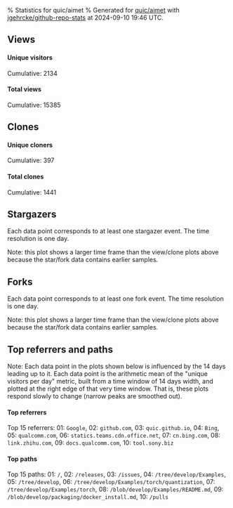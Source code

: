 % Statistics for quic/aimet
% Generated for [quic/aimet](https://github.com/quic/aimet) with [jgehrcke/github-repo-stats](https://github.com/jgehrcke/github-repo-stats) at 2024-09-10 19:46 UTC.


## Views

#### Unique visitors
<div id="chart_views_unique" class="full-width-chart"></div>

Cumulative: 2134

#### Total views
<div id="chart_views_total" class="full-width-chart"></div>

Cumulative: 15385

<div class="pagebreak-for-print"> </div>

## Clones

#### Unique cloners
<div id="chart_clones_unique" class="full-width-chart"></div>

Cumulative: 397

#### Total clones
<div id="chart_clones_total" class="full-width-chart"></div>

Cumulative: 1441



<div class="pagebreak-for-print"> </div>



## Stargazers

Each data point corresponds to at least one stargazer event.
The time resolution is one day.

<div id="chart_stargazers" class="full-width-chart"></div>


Note: this plot shows a larger time frame than the view/clone plots above because the star/fork data contains earlier samples.



## Forks

Each data point corresponds to at least one fork event.
The time resolution is one day.

<div id="chart_forks" class="full-width-chart"></div>


Note: this plot shows a larger time frame than the view/clone plots above because the star/fork data contains earlier samples.



<div class="pagebreak-for-print"> </div>



## Top referrers and paths


Note: Each data point in the plots shown below is influenced by the 14 days
leading up to it. Each data point is the arithmetic mean of the "unique
visitors per day" metric, built from a time window of 14 days width, and
plotted at the right edge of that very time window. That is, these plots
respond slowly to change (narrow peaks are smoothed out).




#### Top referrers


<div id="chart_referrers_top_n_alltime" class="full-width-chart"></div>

Top 15 referrers: 01: `Google`, 02: `github.com`, 03: `quic.github.io`, 04: `Bing`, 05: `qualcomm.com`, 06: `statics.teams.cdn.office.net`, 07: `cn.bing.com`, 08: `link.zhihu.com`, 09: `docs.qualcomm.com`, 10: `tool.sony.biz`





#### Top paths


<div id="chart_paths_top_n_alltime" class="full-width-chart"></div>

Top 15 paths: 01: `/`, 02: `/releases`, 03: `/issues`, 04: `/tree/develop/Examples`, 05: `/tree/develop`, 06: `/tree/develop/Examples/torch/quantization`, 07: `/tree/develop/Examples/torch`, 08: `/blob/develop/Examples/README.md`, 09: `/blob/develop/packaging/docker_install.md`, 10: `/pulls`


<script type="text/javascript">
    vegaEmbed('#chart_views_unique', {"$schema": "https://vega.github.io/schema/vega-lite/v4.17.0.json", "config": {"arc": {"fill": "#1b1e23"}, "area": {"fill": "#1b1e23"}, "axisBottom": {"domainColor": "#a9b4c4", "gridColor": "#a9b4c4", "labelColor": "#1b1e23", "labelFont": "relative-mono-11-pitch-pro, Menlo, monospace", "tickColor": "#a9b4c4", "titleColor": "#1b1e23", "titleFont": "relative-mono-11-pitch-pro, Menlo, monospace"}, "axisLeft": {"domainColor": "#a9b4c4", "gridColor": "#a9b4c4", "labelColor": "#1b1e23", "labelFont": "relative-mono-11-pitch-pro, Menlo, monospace", "tickColor": "#a9b4c4", "titleColor": "#1b1e23", "titleFont": "relative-mono-11-pitch-pro, Menlo, monospace"}, "axisX": {"grid": false}, "axisY": {"grid": false, "labelBound": true}, "background": "#FFFFFF", "group": {"fill": "#FFFFFF"}, "header": {"fontWeight": 400, "labelFont": "relative-mono-11-pitch-pro, Menlo, monospace", "titleFont": "relative-mono-11-pitch-pro, Menlo, monospace"}, "legend": {"labelFont": "relative-mono-11-pitch-pro, Menlo, monospace", "symbolSize": 200, "symbolType": "circle", "titleFont": "relative-mono-11-pitch-pro, Menlo, monospace"}, "line": {"color": "#1b1e23", "stroke": "#1b1e23"}, "path": {"stroke": "#1b1e23"}, "point": {"color": "#1b1e23", "cursor": "pointer", "filled": true, "size": 20}, "range": {"category": ["#85a2f7", "#ea9755", "#7eb36a", "#f07071", "#bc85d9", "#e587b6", "#a9b4c4", "#d4c05e", "#64b9c4"]}, "style": {"bar": {"fill": "#1b1e23"}, "text": {"font": "relative-mono-11-pitch-pro, Menlo, monospace", "fontWeight": 400}}, "symbol": {"shape": "circle"}, "title": {"anchor": "start", "font": "relative-mono-11-pitch-pro, Menlo, monospace", "fontWeight": 400}, "trail": {"color": "#1b1e23", "stroke": "#1b1e23"}, "view": {"stroke": null}}, "data": {"name": "data-08c1501def788ed8926aad4b3bfcc9c1"}, "datasets": {"data-08c1501def788ed8926aad4b3bfcc9c1": [{"time": "2024-08-27T00:00:00+00:00", "views_total": 979, "views_unique": 141}, {"time": "2024-08-28T00:00:00+00:00", "views_total": 1190, "views_unique": 202}, {"time": "2024-08-29T00:00:00+00:00", "views_total": 1643, "views_unique": 181}, {"time": "2024-08-30T00:00:00+00:00", "views_total": 1174, "views_unique": 172}, {"time": "2024-08-31T00:00:00+00:00", "views_total": 227, "views_unique": 54}, {"time": "2024-09-01T00:00:00+00:00", "views_total": 103, "views_unique": 36}, {"time": "2024-09-02T00:00:00+00:00", "views_total": 785, "views_unique": 142}, {"time": "2024-09-03T00:00:00+00:00", "views_total": 1839, "views_unique": 217}, {"time": "2024-09-04T00:00:00+00:00", "views_total": 1413, "views_unique": 181}, {"time": "2024-09-05T00:00:00+00:00", "views_total": 1252, "views_unique": 196}, {"time": "2024-09-06T00:00:00+00:00", "views_total": 1243, "views_unique": 163}, {"time": "2024-09-07T00:00:00+00:00", "views_total": 210, "views_unique": 36}, {"time": "2024-09-08T00:00:00+00:00", "views_total": 238, "views_unique": 38}, {"time": "2024-09-09T00:00:00+00:00", "views_total": 1370, "views_unique": 172}, {"time": "2024-09-10T00:00:00+00:00", "views_total": 1719, "views_unique": 203}]}, "encoding": {"tooltip": [{"field": "views_unique", "format": ".1f", "title": "views (u)", "type": "quantitative"}, {"field": "time", "format": "%B %e, %Y", "title": "date", "type": "temporal"}], "x": {"axis": {"labelAngle": 25}, "field": "time", "scale": {"domain": ["2024-08-27", "2024-09-10"]}, "timeUnit": "yearmonthdate", "title": "date", "type": "temporal"}, "y": {"axis": {"values": [1, 10, 50, 100, 500, 1000, 5000, 10000]}, "field": "views_unique", "scale": {"domain": [0, 238.70000000000002], "type": "symlog", "zero": true}, "title": "unique views per day", "type": "quantitative"}}, "height": 200, "mark": {"point": true, "type": "line"}, "padding": 10, "width": "container"}, {"actions": false, "renderer": "svg"}).catch(console.error);
vegaEmbed('#chart_views_total', {"$schema": "https://vega.github.io/schema/vega-lite/v4.17.0.json", "config": {"arc": {"fill": "#1b1e23"}, "area": {"fill": "#1b1e23"}, "axisBottom": {"domainColor": "#a9b4c4", "gridColor": "#a9b4c4", "labelColor": "#1b1e23", "labelFont": "relative-mono-11-pitch-pro, Menlo, monospace", "tickColor": "#a9b4c4", "titleColor": "#1b1e23", "titleFont": "relative-mono-11-pitch-pro, Menlo, monospace"}, "axisLeft": {"domainColor": "#a9b4c4", "gridColor": "#a9b4c4", "labelColor": "#1b1e23", "labelFont": "relative-mono-11-pitch-pro, Menlo, monospace", "tickColor": "#a9b4c4", "titleColor": "#1b1e23", "titleFont": "relative-mono-11-pitch-pro, Menlo, monospace"}, "axisX": {"grid": false}, "axisY": {"grid": false, "labelBound": true}, "background": "#FFFFFF", "group": {"fill": "#FFFFFF"}, "header": {"fontWeight": 400, "labelFont": "relative-mono-11-pitch-pro, Menlo, monospace", "titleFont": "relative-mono-11-pitch-pro, Menlo, monospace"}, "legend": {"labelFont": "relative-mono-11-pitch-pro, Menlo, monospace", "symbolSize": 200, "symbolType": "circle", "titleFont": "relative-mono-11-pitch-pro, Menlo, monospace"}, "line": {"color": "#1b1e23", "stroke": "#1b1e23"}, "path": {"stroke": "#1b1e23"}, "point": {"color": "#1b1e23", "cursor": "pointer", "filled": true, "size": 20}, "range": {"category": ["#85a2f7", "#ea9755", "#7eb36a", "#f07071", "#bc85d9", "#e587b6", "#a9b4c4", "#d4c05e", "#64b9c4"]}, "style": {"bar": {"fill": "#1b1e23"}, "text": {"font": "relative-mono-11-pitch-pro, Menlo, monospace", "fontWeight": 400}}, "symbol": {"shape": "circle"}, "title": {"anchor": "start", "font": "relative-mono-11-pitch-pro, Menlo, monospace", "fontWeight": 400}, "trail": {"color": "#1b1e23", "stroke": "#1b1e23"}, "view": {"stroke": null}}, "data": {"name": "data-08c1501def788ed8926aad4b3bfcc9c1"}, "datasets": {"data-08c1501def788ed8926aad4b3bfcc9c1": [{"time": "2024-08-27T00:00:00+00:00", "views_total": 979, "views_unique": 141}, {"time": "2024-08-28T00:00:00+00:00", "views_total": 1190, "views_unique": 202}, {"time": "2024-08-29T00:00:00+00:00", "views_total": 1643, "views_unique": 181}, {"time": "2024-08-30T00:00:00+00:00", "views_total": 1174, "views_unique": 172}, {"time": "2024-08-31T00:00:00+00:00", "views_total": 227, "views_unique": 54}, {"time": "2024-09-01T00:00:00+00:00", "views_total": 103, "views_unique": 36}, {"time": "2024-09-02T00:00:00+00:00", "views_total": 785, "views_unique": 142}, {"time": "2024-09-03T00:00:00+00:00", "views_total": 1839, "views_unique": 217}, {"time": "2024-09-04T00:00:00+00:00", "views_total": 1413, "views_unique": 181}, {"time": "2024-09-05T00:00:00+00:00", "views_total": 1252, "views_unique": 196}, {"time": "2024-09-06T00:00:00+00:00", "views_total": 1243, "views_unique": 163}, {"time": "2024-09-07T00:00:00+00:00", "views_total": 210, "views_unique": 36}, {"time": "2024-09-08T00:00:00+00:00", "views_total": 238, "views_unique": 38}, {"time": "2024-09-09T00:00:00+00:00", "views_total": 1370, "views_unique": 172}, {"time": "2024-09-10T00:00:00+00:00", "views_total": 1719, "views_unique": 203}]}, "encoding": {"tooltip": [{"field": "views_total", "format": ".1f", "title": "views (t)", "type": "quantitative"}, {"field": "time", "format": "%B %e, %Y", "title": "date", "type": "temporal"}], "x": {"axis": {"labelAngle": 25}, "field": "time", "scale": {"domain": ["2024-08-27", "2024-09-10"]}, "timeUnit": "yearmonthdate", "title": "date", "type": "temporal"}, "y": {"axis": {"values": [1, 10, 50, 100, 500, 1000, 5000, 10000]}, "field": "views_total", "scale": {"domain": [0, 2022.9], "type": "symlog", "zero": true}, "title": "total views per day", "type": "quantitative"}}, "height": 200, "mark": {"point": true, "type": "line"}, "padding": 10, "width": "container"}, {"actions": false, "renderer": "svg"}).catch(console.error);
vegaEmbed('#chart_clones_unique', {"$schema": "https://vega.github.io/schema/vega-lite/v4.17.0.json", "config": {"arc": {"fill": "#1b1e23"}, "area": {"fill": "#1b1e23"}, "axisBottom": {"domainColor": "#a9b4c4", "gridColor": "#a9b4c4", "labelColor": "#1b1e23", "labelFont": "relative-mono-11-pitch-pro, Menlo, monospace", "tickColor": "#a9b4c4", "titleColor": "#1b1e23", "titleFont": "relative-mono-11-pitch-pro, Menlo, monospace"}, "axisLeft": {"domainColor": "#a9b4c4", "gridColor": "#a9b4c4", "labelColor": "#1b1e23", "labelFont": "relative-mono-11-pitch-pro, Menlo, monospace", "tickColor": "#a9b4c4", "titleColor": "#1b1e23", "titleFont": "relative-mono-11-pitch-pro, Menlo, monospace"}, "axisX": {"grid": false}, "axisY": {"grid": false, "labelBound": true}, "background": "#FFFFFF", "group": {"fill": "#FFFFFF"}, "header": {"fontWeight": 400, "labelFont": "relative-mono-11-pitch-pro, Menlo, monospace", "titleFont": "relative-mono-11-pitch-pro, Menlo, monospace"}, "legend": {"labelFont": "relative-mono-11-pitch-pro, Menlo, monospace", "symbolSize": 200, "symbolType": "circle", "titleFont": "relative-mono-11-pitch-pro, Menlo, monospace"}, "line": {"color": "#1b1e23", "stroke": "#1b1e23"}, "path": {"stroke": "#1b1e23"}, "point": {"color": "#1b1e23", "cursor": "pointer", "filled": true, "size": 20}, "range": {"category": ["#85a2f7", "#ea9755", "#7eb36a", "#f07071", "#bc85d9", "#e587b6", "#a9b4c4", "#d4c05e", "#64b9c4"]}, "style": {"bar": {"fill": "#1b1e23"}, "text": {"font": "relative-mono-11-pitch-pro, Menlo, monospace", "fontWeight": 400}}, "symbol": {"shape": "circle"}, "title": {"anchor": "start", "font": "relative-mono-11-pitch-pro, Menlo, monospace", "fontWeight": 400}, "trail": {"color": "#1b1e23", "stroke": "#1b1e23"}, "view": {"stroke": null}}, "data": {"name": "data-dcde45727d2789a202e659948dfe4e60"}, "datasets": {"data-dcde45727d2789a202e659948dfe4e60": [{"clones_total": 122, "clones_unique": 55, "time": "2024-08-27T00:00:00+00:00"}, {"clones_total": 97, "clones_unique": 25, "time": "2024-08-28T00:00:00+00:00"}, {"clones_total": 110, "clones_unique": 31, "time": "2024-08-29T00:00:00+00:00"}, {"clones_total": 93, "clones_unique": 18, "time": "2024-08-30T00:00:00+00:00"}, {"clones_total": 65, "clones_unique": 4, "time": "2024-08-31T00:00:00+00:00"}, {"clones_total": 60, "clones_unique": 4, "time": "2024-09-01T00:00:00+00:00"}, {"clones_total": 91, "clones_unique": 27, "time": "2024-09-02T00:00:00+00:00"}, {"clones_total": 178, "clones_unique": 75, "time": "2024-09-03T00:00:00+00:00"}, {"clones_total": 130, "clones_unique": 45, "time": "2024-09-04T00:00:00+00:00"}, {"clones_total": 124, "clones_unique": 48, "time": "2024-09-05T00:00:00+00:00"}, {"clones_total": 88, "clones_unique": 23, "time": "2024-09-06T00:00:00+00:00"}, {"clones_total": 66, "clones_unique": 7, "time": "2024-09-07T00:00:00+00:00"}, {"clones_total": 69, "clones_unique": 8, "time": "2024-09-08T00:00:00+00:00"}, {"clones_total": 69, "clones_unique": 6, "time": "2024-09-09T00:00:00+00:00"}, {"clones_total": 79, "clones_unique": 21, "time": "2024-09-10T00:00:00+00:00"}]}, "encoding": {"tooltip": [{"field": "clones_unique", "format": ".1f", "title": "clones (u)", "type": "quantitative"}, {"field": "time", "format": "%B %e, %Y", "title": "date", "type": "temporal"}], "x": {"axis": {"labelAngle": 25}, "field": "time", "scale": {"domain": ["2024-08-27", "2024-09-10"]}, "timeUnit": "yearmonthdate", "title": "date", "type": "temporal"}, "y": {"axis": {}, "field": "clones_unique", "scale": {"domain": [0, 82.5], "type": "linear", "zero": true}, "title": "unique clones per day", "type": "quantitative"}}, "height": 200, "mark": {"point": true, "type": "line"}, "padding": 10, "width": "container"}, {"actions": false, "renderer": "svg"}).catch(console.error);
vegaEmbed('#chart_clones_total', {"$schema": "https://vega.github.io/schema/vega-lite/v4.17.0.json", "config": {"arc": {"fill": "#1b1e23"}, "area": {"fill": "#1b1e23"}, "axisBottom": {"domainColor": "#a9b4c4", "gridColor": "#a9b4c4", "labelColor": "#1b1e23", "labelFont": "relative-mono-11-pitch-pro, Menlo, monospace", "tickColor": "#a9b4c4", "titleColor": "#1b1e23", "titleFont": "relative-mono-11-pitch-pro, Menlo, monospace"}, "axisLeft": {"domainColor": "#a9b4c4", "gridColor": "#a9b4c4", "labelColor": "#1b1e23", "labelFont": "relative-mono-11-pitch-pro, Menlo, monospace", "tickColor": "#a9b4c4", "titleColor": "#1b1e23", "titleFont": "relative-mono-11-pitch-pro, Menlo, monospace"}, "axisX": {"grid": false}, "axisY": {"grid": false, "labelBound": true}, "background": "#FFFFFF", "group": {"fill": "#FFFFFF"}, "header": {"fontWeight": 400, "labelFont": "relative-mono-11-pitch-pro, Menlo, monospace", "titleFont": "relative-mono-11-pitch-pro, Menlo, monospace"}, "legend": {"labelFont": "relative-mono-11-pitch-pro, Menlo, monospace", "symbolSize": 200, "symbolType": "circle", "titleFont": "relative-mono-11-pitch-pro, Menlo, monospace"}, "line": {"color": "#1b1e23", "stroke": "#1b1e23"}, "path": {"stroke": "#1b1e23"}, "point": {"color": "#1b1e23", "cursor": "pointer", "filled": true, "size": 20}, "range": {"category": ["#85a2f7", "#ea9755", "#7eb36a", "#f07071", "#bc85d9", "#e587b6", "#a9b4c4", "#d4c05e", "#64b9c4"]}, "style": {"bar": {"fill": "#1b1e23"}, "text": {"font": "relative-mono-11-pitch-pro, Menlo, monospace", "fontWeight": 400}}, "symbol": {"shape": "circle"}, "title": {"anchor": "start", "font": "relative-mono-11-pitch-pro, Menlo, monospace", "fontWeight": 400}, "trail": {"color": "#1b1e23", "stroke": "#1b1e23"}, "view": {"stroke": null}}, "data": {"name": "data-dcde45727d2789a202e659948dfe4e60"}, "datasets": {"data-dcde45727d2789a202e659948dfe4e60": [{"clones_total": 122, "clones_unique": 55, "time": "2024-08-27T00:00:00+00:00"}, {"clones_total": 97, "clones_unique": 25, "time": "2024-08-28T00:00:00+00:00"}, {"clones_total": 110, "clones_unique": 31, "time": "2024-08-29T00:00:00+00:00"}, {"clones_total": 93, "clones_unique": 18, "time": "2024-08-30T00:00:00+00:00"}, {"clones_total": 65, "clones_unique": 4, "time": "2024-08-31T00:00:00+00:00"}, {"clones_total": 60, "clones_unique": 4, "time": "2024-09-01T00:00:00+00:00"}, {"clones_total": 91, "clones_unique": 27, "time": "2024-09-02T00:00:00+00:00"}, {"clones_total": 178, "clones_unique": 75, "time": "2024-09-03T00:00:00+00:00"}, {"clones_total": 130, "clones_unique": 45, "time": "2024-09-04T00:00:00+00:00"}, {"clones_total": 124, "clones_unique": 48, "time": "2024-09-05T00:00:00+00:00"}, {"clones_total": 88, "clones_unique": 23, "time": "2024-09-06T00:00:00+00:00"}, {"clones_total": 66, "clones_unique": 7, "time": "2024-09-07T00:00:00+00:00"}, {"clones_total": 69, "clones_unique": 8, "time": "2024-09-08T00:00:00+00:00"}, {"clones_total": 69, "clones_unique": 6, "time": "2024-09-09T00:00:00+00:00"}, {"clones_total": 79, "clones_unique": 21, "time": "2024-09-10T00:00:00+00:00"}]}, "encoding": {"tooltip": [{"field": "clones_total", "format": ".1f", "title": "clones (t)", "type": "quantitative"}, {"field": "time", "format": "%B %e, %Y", "title": "date", "type": "temporal"}], "x": {"axis": {"labelAngle": 25}, "field": "time", "scale": {"domain": ["2024-08-27", "2024-09-10"]}, "timeUnit": "yearmonthdate", "title": "date", "type": "temporal"}, "y": {"axis": {"values": [1, 10, 50, 100, 500, 1000, 5000, 10000]}, "field": "clones_total", "scale": {"domain": [0, 195.8], "type": "symlog", "zero": true}, "title": "total clones per day", "type": "quantitative"}}, "height": 200, "mark": {"point": true, "type": "line"}, "padding": 10, "width": "container"}, {"actions": false, "renderer": "svg"}).catch(console.error);
vegaEmbed('#chart_stargazers', {"$schema": "https://vega.github.io/schema/vega-lite/v4.17.0.json", "config": {"arc": {"fill": "#1b1e23"}, "area": {"fill": "#1b1e23"}, "axisBottom": {"domainColor": "#a9b4c4", "gridColor": "#a9b4c4", "labelColor": "#1b1e23", "labelFont": "relative-mono-11-pitch-pro, Menlo, monospace", "tickColor": "#a9b4c4", "titleColor": "#1b1e23", "titleFont": "relative-mono-11-pitch-pro, Menlo, monospace"}, "axisLeft": {"domainColor": "#a9b4c4", "gridColor": "#a9b4c4", "labelColor": "#1b1e23", "labelFont": "relative-mono-11-pitch-pro, Menlo, monospace", "tickColor": "#a9b4c4", "titleColor": "#1b1e23", "titleFont": "relative-mono-11-pitch-pro, Menlo, monospace"}, "axisX": {"grid": false}, "axisY": {"grid": false}, "background": "#FFFFFF", "group": {"fill": "#FFFFFF"}, "header": {"fontWeight": 400, "labelFont": "relative-mono-11-pitch-pro, Menlo, monospace", "titleFont": "relative-mono-11-pitch-pro, Menlo, monospace"}, "legend": {"labelFont": "relative-mono-11-pitch-pro, Menlo, monospace", "symbolSize": 200, "symbolType": "circle", "titleFont": "relative-mono-11-pitch-pro, Menlo, monospace"}, "line": {"color": "#1b1e23", "stroke": "#1b1e23"}, "path": {"stroke": "#1b1e23"}, "point": {"color": "#1b1e23", "cursor": "pointer", "filled": true, "size": 50}, "range": {"category": ["#85a2f7", "#ea9755", "#7eb36a", "#f07071", "#bc85d9", "#e587b6", "#a9b4c4", "#d4c05e", "#64b9c4"]}, "style": {"bar": {"fill": "#1b1e23"}, "text": {"font": "relative-mono-11-pitch-pro, Menlo, monospace", "fontWeight": 400}}, "symbol": {"shape": "circle"}, "title": {"anchor": "start", "font": "relative-mono-11-pitch-pro, Menlo, monospace", "fontWeight": 400}, "trail": {"color": "#1b1e23", "stroke": "#1b1e23"}, "view": {"stroke": null}}, "data": {"name": "data-9df0425f3a0333ca782e2492c5e7f6ae"}, "datasets": {"data-9df0425f3a0333ca782e2492c5e7f6ae": [{"stars_cumulative": 141, "time": "2020-05-01T00:00:00+00:00"}, {"stars_cumulative": 206, "time": "2020-05-16T22:00:00+00:00"}, {"stars_cumulative": 220, "time": "2020-06-01T20:00:00+00:00"}, {"stars_cumulative": 234, "time": "2020-06-17T18:00:00+00:00"}, {"stars_cumulative": 251, "time": "2020-07-03T16:00:00+00:00"}, {"stars_cumulative": 262, "time": "2020-07-19T14:00:00+00:00"}, {"stars_cumulative": 270, "time": "2020-08-04T12:00:00+00:00"}, {"stars_cumulative": 285, "time": "2020-08-20T10:00:00+00:00"}, {"stars_cumulative": 290, "time": "2020-09-05T08:00:00+00:00"}, {"stars_cumulative": 293, "time": "2020-09-21T06:00:00+00:00"}, {"stars_cumulative": 300, "time": "2020-10-07T04:00:00+00:00"}, {"stars_cumulative": 318, "time": "2020-10-23T02:00:00+00:00"}, {"stars_cumulative": 329, "time": "2020-11-08T00:00:00+00:00"}, {"stars_cumulative": 351, "time": "2020-11-23T22:00:00+00:00"}, {"stars_cumulative": 376, "time": "2020-12-09T20:00:00+00:00"}, {"stars_cumulative": 381, "time": "2020-12-25T18:00:00+00:00"}, {"stars_cumulative": 391, "time": "2021-01-10T16:00:00+00:00"}, {"stars_cumulative": 406, "time": "2021-01-26T14:00:00+00:00"}, {"stars_cumulative": 414, "time": "2021-02-11T12:00:00+00:00"}, {"stars_cumulative": 421, "time": "2021-02-27T10:00:00+00:00"}, {"stars_cumulative": 435, "time": "2021-03-15T08:00:00+00:00"}, {"stars_cumulative": 445, "time": "2021-03-31T06:00:00+00:00"}, {"stars_cumulative": 462, "time": "2021-04-16T04:00:00+00:00"}, {"stars_cumulative": 478, "time": "2021-05-02T02:00:00+00:00"}, {"stars_cumulative": 494, "time": "2021-05-18T00:00:00+00:00"}, {"stars_cumulative": 504, "time": "2021-06-02T22:00:00+00:00"}, {"stars_cumulative": 525, "time": "2021-06-18T20:00:00+00:00"}, {"stars_cumulative": 538, "time": "2021-07-04T18:00:00+00:00"}, {"stars_cumulative": 550, "time": "2021-07-20T16:00:00+00:00"}, {"stars_cumulative": 564, "time": "2021-08-05T14:00:00+00:00"}, {"stars_cumulative": 583, "time": "2021-08-21T12:00:00+00:00"}, {"stars_cumulative": 622, "time": "2021-09-06T10:00:00+00:00"}, {"stars_cumulative": 661, "time": "2021-09-22T08:00:00+00:00"}, {"stars_cumulative": 676, "time": "2021-10-08T06:00:00+00:00"}, {"stars_cumulative": 693, "time": "2021-10-24T04:00:00+00:00"}, {"stars_cumulative": 711, "time": "2021-11-09T02:00:00+00:00"}, {"stars_cumulative": 727, "time": "2021-11-25T00:00:00+00:00"}, {"stars_cumulative": 759, "time": "2021-12-10T22:00:00+00:00"}, {"stars_cumulative": 781, "time": "2021-12-26T20:00:00+00:00"}, {"stars_cumulative": 801, "time": "2022-01-11T18:00:00+00:00"}, {"stars_cumulative": 810, "time": "2022-01-27T16:00:00+00:00"}, {"stars_cumulative": 823, "time": "2022-02-12T14:00:00+00:00"}, {"stars_cumulative": 865, "time": "2022-02-28T12:00:00+00:00"}, {"stars_cumulative": 898, "time": "2022-03-16T10:00:00+00:00"}, {"stars_cumulative": 918, "time": "2022-04-01T08:00:00+00:00"}, {"stars_cumulative": 940, "time": "2022-04-17T06:00:00+00:00"}, {"stars_cumulative": 961, "time": "2022-05-03T04:00:00+00:00"}, {"stars_cumulative": 985, "time": "2022-05-19T02:00:00+00:00"}, {"stars_cumulative": 1016, "time": "2022-06-04T00:00:00+00:00"}, {"stars_cumulative": 1045, "time": "2022-06-19T22:00:00+00:00"}, {"stars_cumulative": 1062, "time": "2022-07-05T20:00:00+00:00"}, {"stars_cumulative": 1081, "time": "2022-07-21T18:00:00+00:00"}, {"stars_cumulative": 1096, "time": "2022-08-06T16:00:00+00:00"}, {"stars_cumulative": 1118, "time": "2022-08-22T14:00:00+00:00"}, {"stars_cumulative": 1139, "time": "2022-09-07T12:00:00+00:00"}, {"stars_cumulative": 1157, "time": "2022-09-23T10:00:00+00:00"}, {"stars_cumulative": 1176, "time": "2022-10-09T08:00:00+00:00"}, {"stars_cumulative": 1192, "time": "2022-10-25T06:00:00+00:00"}, {"stars_cumulative": 1213, "time": "2022-11-10T04:00:00+00:00"}, {"stars_cumulative": 1228, "time": "2022-11-26T02:00:00+00:00"}, {"stars_cumulative": 1247, "time": "2022-12-12T00:00:00+00:00"}, {"stars_cumulative": 1261, "time": "2022-12-27T22:00:00+00:00"}, {"stars_cumulative": 1275, "time": "2023-01-12T20:00:00+00:00"}, {"stars_cumulative": 1287, "time": "2023-01-28T18:00:00+00:00"}, {"stars_cumulative": 1327, "time": "2023-02-13T16:00:00+00:00"}, {"stars_cumulative": 1353, "time": "2023-03-01T14:00:00+00:00"}, {"stars_cumulative": 1371, "time": "2023-03-17T12:00:00+00:00"}, {"stars_cumulative": 1396, "time": "2023-04-02T10:00:00+00:00"}, {"stars_cumulative": 1419, "time": "2023-04-18T08:00:00+00:00"}, {"stars_cumulative": 1441, "time": "2023-05-04T06:00:00+00:00"}, {"stars_cumulative": 1457, "time": "2023-05-20T04:00:00+00:00"}, {"stars_cumulative": 1478, "time": "2023-06-05T02:00:00+00:00"}, {"stars_cumulative": 1504, "time": "2023-06-21T00:00:00+00:00"}, {"stars_cumulative": 1523, "time": "2023-07-06T22:00:00+00:00"}, {"stars_cumulative": 1547, "time": "2023-07-22T20:00:00+00:00"}, {"stars_cumulative": 1562, "time": "2023-08-07T18:00:00+00:00"}, {"stars_cumulative": 1595, "time": "2023-08-23T16:00:00+00:00"}, {"stars_cumulative": 1623, "time": "2023-09-08T14:00:00+00:00"}, {"stars_cumulative": 1639, "time": "2023-09-24T12:00:00+00:00"}, {"stars_cumulative": 1659, "time": "2023-10-10T10:00:00+00:00"}, {"stars_cumulative": 1680, "time": "2023-10-26T08:00:00+00:00"}, {"stars_cumulative": 1704, "time": "2023-11-11T06:00:00+00:00"}, {"stars_cumulative": 1720, "time": "2023-11-27T04:00:00+00:00"}, {"stars_cumulative": 1734, "time": "2023-12-13T02:00:00+00:00"}, {"stars_cumulative": 1749, "time": "2023-12-29T00:00:00+00:00"}, {"stars_cumulative": 1774, "time": "2024-01-13T22:00:00+00:00"}, {"stars_cumulative": 1795, "time": "2024-01-29T20:00:00+00:00"}, {"stars_cumulative": 1808, "time": "2024-02-14T18:00:00+00:00"}, {"stars_cumulative": 1825, "time": "2024-03-01T16:00:00+00:00"}, {"stars_cumulative": 1852, "time": "2024-03-17T14:00:00+00:00"}, {"stars_cumulative": 1882, "time": "2024-04-02T12:00:00+00:00"}, {"stars_cumulative": 1899, "time": "2024-04-18T10:00:00+00:00"}, {"stars_cumulative": 1922, "time": "2024-05-04T08:00:00+00:00"}, {"stars_cumulative": 1953, "time": "2024-05-20T06:00:00+00:00"}, {"stars_cumulative": 1977, "time": "2024-06-05T04:00:00+00:00"}, {"stars_cumulative": 1998, "time": "2024-06-21T02:00:00+00:00"}, {"stars_cumulative": 2018, "time": "2024-07-07T00:00:00+00:00"}, {"stars_cumulative": 2040, "time": "2024-07-22T22:00:00+00:00"}, {"stars_cumulative": 2067, "time": "2024-08-07T20:00:00+00:00"}, {"stars_cumulative": 2078, "time": "2024-08-23T18:00:00+00:00"}, {"stars_cumulative": 2082, "time": "2024-09-08T16:00:00+00:00"}]}, "encoding": {"tooltip": [{"field": "stars_cumulative", "format": "d", "title": "stars", "type": "quantitative"}, {"field": "time", "format": "%B %e, %Y", "title": "date", "type": "temporal"}], "x": {"axis": {"labelAngle": 25}, "field": "time", "scale": {"domain": ["2020-05-01", "2024-09-10"]}, "timeUnit": "yearmonthdate", "title": "date", "type": "temporal"}, "y": {"field": "stars_cumulative", "scale": {"domain": [0, 2290.2000000000003], "zero": true}, "title": "stargazer count (cumulative)", "type": "quantitative"}}, "height": 300, "mark": {"point": true, "type": "line"}, "padding": 10, "width": "container"}, {"actions": false, "renderer": "svg"}).catch(console.error);
vegaEmbed('#chart_forks', {"$schema": "https://vega.github.io/schema/vega-lite/v4.17.0.json", "config": {"arc": {"fill": "#1b1e23"}, "area": {"fill": "#1b1e23"}, "axisBottom": {"domainColor": "#a9b4c4", "gridColor": "#a9b4c4", "labelColor": "#1b1e23", "labelFont": "relative-mono-11-pitch-pro, Menlo, monospace", "tickColor": "#a9b4c4", "titleColor": "#1b1e23", "titleFont": "relative-mono-11-pitch-pro, Menlo, monospace"}, "axisLeft": {"domainColor": "#a9b4c4", "gridColor": "#a9b4c4", "labelColor": "#1b1e23", "labelFont": "relative-mono-11-pitch-pro, Menlo, monospace", "tickColor": "#a9b4c4", "titleColor": "#1b1e23", "titleFont": "relative-mono-11-pitch-pro, Menlo, monospace"}, "axisX": {"grid": false}, "axisY": {"grid": false}, "background": "#FFFFFF", "group": {"fill": "#FFFFFF"}, "header": {"fontWeight": 400, "labelFont": "relative-mono-11-pitch-pro, Menlo, monospace", "titleFont": "relative-mono-11-pitch-pro, Menlo, monospace"}, "legend": {"labelFont": "relative-mono-11-pitch-pro, Menlo, monospace", "symbolSize": 200, "symbolType": "circle", "titleFont": "relative-mono-11-pitch-pro, Menlo, monospace"}, "line": {"color": "#1b1e23", "stroke": "#1b1e23"}, "path": {"stroke": "#1b1e23"}, "point": {"color": "#1b1e23", "cursor": "pointer", "filled": true, "size": 50}, "range": {"category": ["#85a2f7", "#ea9755", "#7eb36a", "#f07071", "#bc85d9", "#e587b6", "#a9b4c4", "#d4c05e", "#64b9c4"]}, "style": {"bar": {"fill": "#1b1e23"}, "text": {"font": "relative-mono-11-pitch-pro, Menlo, monospace", "fontWeight": 400}}, "symbol": {"shape": "circle"}, "title": {"anchor": "start", "font": "relative-mono-11-pitch-pro, Menlo, monospace", "fontWeight": 400}, "trail": {"color": "#1b1e23", "stroke": "#1b1e23"}, "view": {"stroke": null}}, "data": {"name": "data-674e43697974b362eaba7ff46ccf1c26"}, "datasets": {"data-674e43697974b362eaba7ff46ccf1c26": [{"forks_cumulative": 18.0, "time": "2020-05-01T00:00:00+00:00"}, {"forks_cumulative": 30.0, "time": "2020-05-16T22:00:00+00:00"}, {"forks_cumulative": 35.0, "time": "2020-06-01T20:00:00+00:00"}, {"forks_cumulative": 36.0, "time": "2020-06-17T18:00:00+00:00"}, {"forks_cumulative": 37.0, "time": "2020-07-03T16:00:00+00:00"}, {"forks_cumulative": 38.0, "time": "2020-07-19T14:00:00+00:00"}, {"forks_cumulative": 39.0, "time": "2020-08-04T12:00:00+00:00"}, {"forks_cumulative": 41.0, "time": "2020-08-20T10:00:00+00:00"}, {"forks_cumulative": 42.0, "time": "2020-09-05T08:00:00+00:00"}, {"forks_cumulative": 45.0, "time": "2020-10-07T04:00:00+00:00"}, {"forks_cumulative": 47.0, "time": "2020-10-23T02:00:00+00:00"}, {"forks_cumulative": 48.0, "time": "2020-11-08T00:00:00+00:00"}, {"forks_cumulative": 50.0, "time": "2020-11-23T22:00:00+00:00"}, {"forks_cumulative": 52.0, "time": "2020-12-09T20:00:00+00:00"}, {"forks_cumulative": 53.0, "time": "2020-12-25T18:00:00+00:00"}, {"forks_cumulative": 55.0, "time": "2021-01-10T16:00:00+00:00"}, {"forks_cumulative": 59.0, "time": "2021-01-26T14:00:00+00:00"}, {"forks_cumulative": 62.0, "time": "2021-02-11T12:00:00+00:00"}, {"forks_cumulative": 64.0, "time": "2021-02-27T10:00:00+00:00"}, {"forks_cumulative": 67.0, "time": "2021-03-15T08:00:00+00:00"}, {"forks_cumulative": 71.0, "time": "2021-03-31T06:00:00+00:00"}, {"forks_cumulative": 75.0, "time": "2021-04-16T04:00:00+00:00"}, {"forks_cumulative": 76.0, "time": "2021-05-02T02:00:00+00:00"}, {"forks_cumulative": 81.0, "time": "2021-05-18T00:00:00+00:00"}, {"forks_cumulative": 84.0, "time": "2021-06-02T22:00:00+00:00"}, {"forks_cumulative": 87.0, "time": "2021-06-18T20:00:00+00:00"}, {"forks_cumulative": 90.0, "time": "2021-07-04T18:00:00+00:00"}, {"forks_cumulative": 94.0, "time": "2021-07-20T16:00:00+00:00"}, {"forks_cumulative": 98.0, "time": "2021-08-05T14:00:00+00:00"}, {"forks_cumulative": 101.0, "time": "2021-08-21T12:00:00+00:00"}, {"forks_cumulative": 105.0, "time": "2021-09-06T10:00:00+00:00"}, {"forks_cumulative": 114.0, "time": "2021-09-22T08:00:00+00:00"}, {"forks_cumulative": 120.0, "time": "2021-10-08T06:00:00+00:00"}, {"forks_cumulative": 126.0, "time": "2021-10-24T04:00:00+00:00"}, {"forks_cumulative": 131.0, "time": "2021-11-09T02:00:00+00:00"}, {"forks_cumulative": 136.0, "time": "2021-12-10T22:00:00+00:00"}, {"forks_cumulative": 140.0, "time": "2021-12-26T20:00:00+00:00"}, {"forks_cumulative": 146.0, "time": "2022-01-11T18:00:00+00:00"}, {"forks_cumulative": 148.0, "time": "2022-01-27T16:00:00+00:00"}, {"forks_cumulative": 154.0, "time": "2022-02-12T14:00:00+00:00"}, {"forks_cumulative": 160.0, "time": "2022-02-28T12:00:00+00:00"}, {"forks_cumulative": 168.0, "time": "2022-03-16T10:00:00+00:00"}, {"forks_cumulative": 170.0, "time": "2022-04-01T08:00:00+00:00"}, {"forks_cumulative": 174.0, "time": "2022-04-17T06:00:00+00:00"}, {"forks_cumulative": 181.0, "time": "2022-05-03T04:00:00+00:00"}, {"forks_cumulative": 185.0, "time": "2022-05-19T02:00:00+00:00"}, {"forks_cumulative": 190.0, "time": "2022-06-04T00:00:00+00:00"}, {"forks_cumulative": 196.0, "time": "2022-06-19T22:00:00+00:00"}, {"forks_cumulative": 197.0, "time": "2022-07-05T20:00:00+00:00"}, {"forks_cumulative": 208.0, "time": "2022-07-21T18:00:00+00:00"}, {"forks_cumulative": 213.0, "time": "2022-08-06T16:00:00+00:00"}, {"forks_cumulative": 217.0, "time": "2022-08-22T14:00:00+00:00"}, {"forks_cumulative": 220.0, "time": "2022-09-07T12:00:00+00:00"}, {"forks_cumulative": 223.0, "time": "2022-09-23T10:00:00+00:00"}, {"forks_cumulative": 228.0, "time": "2022-10-09T08:00:00+00:00"}, {"forks_cumulative": 234.0, "time": "2022-10-25T06:00:00+00:00"}, {"forks_cumulative": 240.0, "time": "2022-11-10T04:00:00+00:00"}, {"forks_cumulative": 246.0, "time": "2022-11-26T02:00:00+00:00"}, {"forks_cumulative": 248.0, "time": "2022-12-12T00:00:00+00:00"}, {"forks_cumulative": 250.0, "time": "2022-12-27T22:00:00+00:00"}, {"forks_cumulative": 252.0, "time": "2023-01-12T20:00:00+00:00"}, {"forks_cumulative": 254.0, "time": "2023-01-28T18:00:00+00:00"}, {"forks_cumulative": 261.0, "time": "2023-02-13T16:00:00+00:00"}, {"forks_cumulative": 267.0, "time": "2023-03-01T14:00:00+00:00"}, {"forks_cumulative": 276.0, "time": "2023-03-17T12:00:00+00:00"}, {"forks_cumulative": 279.0, "time": "2023-04-02T10:00:00+00:00"}, {"forks_cumulative": 282.0, "time": "2023-04-18T08:00:00+00:00"}, {"forks_cumulative": 286.0, "time": "2023-05-04T06:00:00+00:00"}, {"forks_cumulative": 290.0, "time": "2023-05-20T04:00:00+00:00"}, {"forks_cumulative": 291.0, "time": "2023-06-05T02:00:00+00:00"}, {"forks_cumulative": 298.0, "time": "2023-06-21T00:00:00+00:00"}, {"forks_cumulative": 300.0, "time": "2023-07-06T22:00:00+00:00"}, {"forks_cumulative": 306.0, "time": "2023-07-22T20:00:00+00:00"}, {"forks_cumulative": 309.0, "time": "2023-08-07T18:00:00+00:00"}, {"forks_cumulative": 310.0, "time": "2023-08-23T16:00:00+00:00"}, {"forks_cumulative": 314.0, "time": "2023-09-08T14:00:00+00:00"}, {"forks_cumulative": 316.0, "time": "2023-09-24T12:00:00+00:00"}, {"forks_cumulative": 318.0, "time": "2023-10-10T10:00:00+00:00"}, {"forks_cumulative": 321.0, "time": "2023-10-26T08:00:00+00:00"}, {"forks_cumulative": 322.0, "time": "2023-11-11T06:00:00+00:00"}, {"forks_cumulative": 326.0, "time": "2023-11-27T04:00:00+00:00"}, {"forks_cumulative": 334.0, "time": "2023-12-13T02:00:00+00:00"}, {"forks_cumulative": 336.0, "time": "2023-12-29T00:00:00+00:00"}, {"forks_cumulative": 338.0, "time": "2024-01-13T22:00:00+00:00"}, {"forks_cumulative": 340.0, "time": "2024-01-29T20:00:00+00:00"}, {"forks_cumulative": 341.0, "time": "2024-02-14T18:00:00+00:00"}, {"forks_cumulative": 342.0, "time": "2024-03-01T16:00:00+00:00"}, {"forks_cumulative": 343.0, "time": "2024-03-17T14:00:00+00:00"}, {"forks_cumulative": 344.0, "time": "2024-04-02T12:00:00+00:00"}, {"forks_cumulative": 346.0, "time": "2024-05-04T08:00:00+00:00"}, {"forks_cumulative": 352.0, "time": "2024-05-20T06:00:00+00:00"}, {"forks_cumulative": 355.0, "time": "2024-06-05T04:00:00+00:00"}, {"forks_cumulative": 361.0, "time": "2024-06-21T02:00:00+00:00"}, {"forks_cumulative": 364.0, "time": "2024-07-07T00:00:00+00:00"}, {"forks_cumulative": 370.0, "time": "2024-07-22T22:00:00+00:00"}, {"forks_cumulative": 373.0, "time": "2024-08-07T20:00:00+00:00"}, {"forks_cumulative": 376.0, "time": "2024-08-23T18:00:00+00:00"}, {"forks_cumulative": 377.0, "time": "2024-09-08T16:00:00+00:00"}]}, "encoding": {"tooltip": [{"field": "forks_cumulative", "format": "d", "title": "forks", "type": "quantitative"}, {"field": "time", "format": "%B %e, %Y", "title": "date", "type": "temporal"}], "x": {"axis": {"labelAngle": 25}, "field": "time", "scale": {"domain": ["2020-05-01", "2024-09-10"]}, "timeUnit": "yearmonthdate", "title": "date", "type": "temporal"}, "y": {"field": "forks_cumulative", "scale": {"domain": [0, 414.70000000000005], "zero": true}, "title": "fork count (cumulative)", "type": "quantitative"}}, "height": 300, "mark": {"point": true, "type": "line"}, "padding": 10, "width": "container"}, {"actions": false, "renderer": "svg"}).catch(console.error);
vegaEmbed('#chart_referrers_top_n_alltime', {"$schema": "https://vega.github.io/schema/vega-lite/v4.17.0.json", "config": {"arc": {"fill": "#1b1e23"}, "area": {"fill": "#1b1e23"}, "axisBottom": {"domainColor": "#a9b4c4", "gridColor": "#a9b4c4", "labelColor": "#1b1e23", "labelFont": "relative-mono-11-pitch-pro, Menlo, monospace", "tickColor": "#a9b4c4", "titleColor": "#1b1e23", "titleFont": "relative-mono-11-pitch-pro, Menlo, monospace"}, "axisLeft": {"domainColor": "#a9b4c4", "gridColor": "#a9b4c4", "labelColor": "#1b1e23", "labelFont": "relative-mono-11-pitch-pro, Menlo, monospace", "tickColor": "#a9b4c4", "titleColor": "#1b1e23", "titleFont": "relative-mono-11-pitch-pro, Menlo, monospace"}, "axisX": {"grid": false}, "axisY": {"grid": false}, "background": "#FFFFFF", "group": {"fill": "#FFFFFF"}, "header": {"fontWeight": 400, "labelFont": "relative-mono-11-pitch-pro, Menlo, monospace", "titleFont": "relative-mono-11-pitch-pro, Menlo, monospace"}, "legend": {"labelFont": "relative-mono-11-pitch-pro, Menlo, monospace", "symbolSize": 200, "symbolType": "circle", "titleFont": "relative-mono-11-pitch-pro, Menlo, monospace"}, "line": {"color": "#1b1e23", "stroke": "#1b1e23"}, "path": {"stroke": "#1b1e23"}, "point": {"color": "#1b1e23", "cursor": "pointer", "filled": true, "size": 30}, "range": {"category": ["#85a2f7", "#ea9755", "#7eb36a", "#f07071", "#bc85d9", "#e587b6", "#a9b4c4", "#d4c05e", "#64b9c4"]}, "style": {"bar": {"fill": "#1b1e23"}, "text": {"font": "relative-mono-11-pitch-pro, Menlo, monospace", "fontWeight": 400}}, "symbol": {"shape": "circle"}, "title": {"anchor": "start", "font": "relative-mono-11-pitch-pro, Menlo, monospace", "fontWeight": 400}, "trail": {"color": "#1b1e23", "stroke": "#1b1e23"}, "view": {"stroke": null}}, "data": {"name": "data-3ac6cd8be2241bd934b0bbe3d4eecf3f"}, "datasets": {"data-3ac6cd8be2241bd934b0bbe3d4eecf3f": [{"referrer": "Google", "time": "2024-09-10T00:00:00+00:00", "views_unique": 467, "views_unique_norm": 33.357142857142854}, {"referrer": "github.com", "time": "2024-09-10T00:00:00+00:00", "views_unique": 134, "views_unique_norm": 9.571428571428571}, {"referrer": "quic.github.io", "time": "2024-09-10T00:00:00+00:00", "views_unique": 98, "views_unique_norm": 7.0}, {"referrer": "Bing", "time": "2024-09-10T00:00:00+00:00", "views_unique": 81, "views_unique_norm": 5.785714285714286}, {"referrer": "qualcomm.com", "time": "2024-09-10T00:00:00+00:00", "views_unique": 72, "views_unique_norm": 5.142857142857143}, {"referrer": "statics.teams.cdn.office.net", "time": "2024-09-10T00:00:00+00:00", "views_unique": 58, "views_unique_norm": 4.142857142857143}, {"referrer": "cn.bing.com", "time": "2024-09-10T00:00:00+00:00", "views_unique": 22, "views_unique_norm": 1.5714285714285714}]}, "encoding": {"color": {"field": "referrer", "legend": {"direction": "vertical", "orient": "top", "title": "Legend:"}, "sort": {"field": "order"}, "type": "nominal"}, "tooltip": [{"field": "referrer", "type": "nominal"}, {"field": "views_unique_norm", "format": ".2f", "title": "views (14d mean)", "type": "quantitative"}, {"field": "time", "format": "%B %e, %Y", "title": "date", "type": "temporal"}], "x": {"axis": {"labelAngle": 25}, "field": "time", "scale": {"domain": ["2024-08-27", "2024-09-10"]}, "timeUnit": "yearmonthdate", "title": "date", "type": "temporal"}, "y": {"field": "views_unique_norm", "scale": {"domain": [0, 36.69285714285714], "type": "symlog", "zero": true}, "title": "unique visitors per day (mean from last 14 days)", "type": "quantitative"}}, "height": 300, "mark": {"point": true, "type": "line"}, "padding": 10, "width": "container"}, {"actions": false, "renderer": "svg"}).catch(console.error);
vegaEmbed('#chart_paths_top_n_alltime', {"$schema": "https://vega.github.io/schema/vega-lite/v4.17.0.json", "config": {"arc": {"fill": "#1b1e23"}, "area": {"fill": "#1b1e23"}, "axisBottom": {"domainColor": "#a9b4c4", "gridColor": "#a9b4c4", "labelColor": "#1b1e23", "labelFont": "relative-mono-11-pitch-pro, Menlo, monospace", "tickColor": "#a9b4c4", "titleColor": "#1b1e23", "titleFont": "relative-mono-11-pitch-pro, Menlo, monospace"}, "axisLeft": {"domainColor": "#a9b4c4", "gridColor": "#a9b4c4", "labelColor": "#1b1e23", "labelFont": "relative-mono-11-pitch-pro, Menlo, monospace", "tickColor": "#a9b4c4", "titleColor": "#1b1e23", "titleFont": "relative-mono-11-pitch-pro, Menlo, monospace"}, "axisX": {"grid": false}, "axisY": {"grid": false}, "background": "#FFFFFF", "group": {"fill": "#FFFFFF"}, "header": {"fontWeight": 400, "labelFont": "relative-mono-11-pitch-pro, Menlo, monospace", "titleFont": "relative-mono-11-pitch-pro, Menlo, monospace"}, "legend": {"labelFont": "relative-mono-11-pitch-pro, Menlo, monospace", "symbolSize": 200, "symbolType": "circle", "titleFont": "relative-mono-11-pitch-pro, Menlo, monospace"}, "line": {"color": "#1b1e23", "stroke": "#1b1e23"}, "path": {"stroke": "#1b1e23"}, "point": {"color": "#1b1e23", "cursor": "pointer", "filled": true, "size": 30}, "range": {"category": ["#85a2f7", "#ea9755", "#7eb36a", "#f07071", "#bc85d9", "#e587b6", "#a9b4c4", "#d4c05e", "#64b9c4"]}, "style": {"bar": {"fill": "#1b1e23"}, "text": {"font": "relative-mono-11-pitch-pro, Menlo, monospace", "fontWeight": 400}}, "symbol": {"shape": "circle"}, "title": {"anchor": "start", "font": "relative-mono-11-pitch-pro, Menlo, monospace", "fontWeight": 400}, "trail": {"color": "#1b1e23", "stroke": "#1b1e23"}, "view": {"stroke": null}}, "data": {"name": "data-42857b7e1a245f4104954be4478f4efe"}, "datasets": {"data-42857b7e1a245f4104954be4478f4efe": [{"path": "/", "time": "2024-09-10T00:00:00+00:00", "views_unique": 763, "views_unique_norm": 54.5}, {"path": "/releases", "time": "2024-09-10T00:00:00+00:00", "views_unique": 186, "views_unique_norm": 13.285714285714286}, {"path": "/issues", "time": "2024-09-10T00:00:00+00:00", "views_unique": 115, "views_unique_norm": 8.214285714285714}, {"path": "/tree/develop/Examples", "time": "2024-09-10T00:00:00+00:00", "views_unique": 92, "views_unique_norm": 6.571428571428571}, {"path": "/tree/develop", "time": "2024-09-10T00:00:00+00:00", "views_unique": 88, "views_unique_norm": 6.285714285714286}, {"path": "/tree/develop/Examples/torch/quantization", "time": "2024-09-10T00:00:00+00:00", "views_unique": 55, "views_unique_norm": 3.9285714285714284}, {"path": "/tree/develop/Examples/torch", "time": "2024-09-10T00:00:00+00:00", "views_unique": 55, "views_unique_norm": 3.9285714285714284}]}, "encoding": {"color": {"field": "path", "legend": {"direction": "vertical", "orient": "top", "title": "Legend:"}, "sort": {"field": "order"}, "type": "nominal"}, "tooltip": [{"field": "path", "type": "nominal"}, {"field": "views_unique_norm", "format": ".2f", "title": "views (14d mean)", "type": "quantitative"}, {"field": "time", "format": "%B %e, %Y", "title": "date", "type": "temporal"}], "x": {"axis": {"labelAngle": 25}, "field": "time", "scale": {"domain": ["2024-08-27", "2024-09-10"]}, "timeUnit": "yearmonthdate", "title": "date", "type": "temporal"}, "y": {"field": "views_unique_norm", "scale": {"domain": [0, 59.95], "type": "symlog", "zero": true}, "title": "unique visitors per day (mean from last 14 days)", "type": "quantitative"}}, "height": 300, "mark": {"point": true, "type": "line"}, "padding": 10, "width": "container"}, {"actions": false, "renderer": "svg"}).catch(console.error);
    </script>